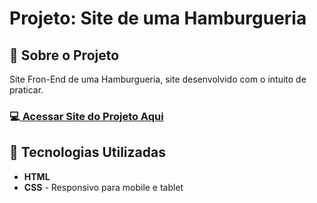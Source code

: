 <h1>Projeto: Site de uma Hamburgueria</h1>

<h2>📌 Sobre o Projeto</h2>
<p>Site Fron-End de uma Hamburgueria, site desenvolvido com o intuito de praticar.</p>

<h3>💻<a href="https://deangelleses.github.io/site_humburgueria-HTML-CSS/" target="_blank"> Acessar Site do Projeto Aqui</a></h3>

<h2>🚀 Tecnologias Utilizadas</h2>
<ul>
  <li><b>HTML</b></li>
  <li><b>CSS</b> - Responsivo para mobile e tablet</li>
</ul>
